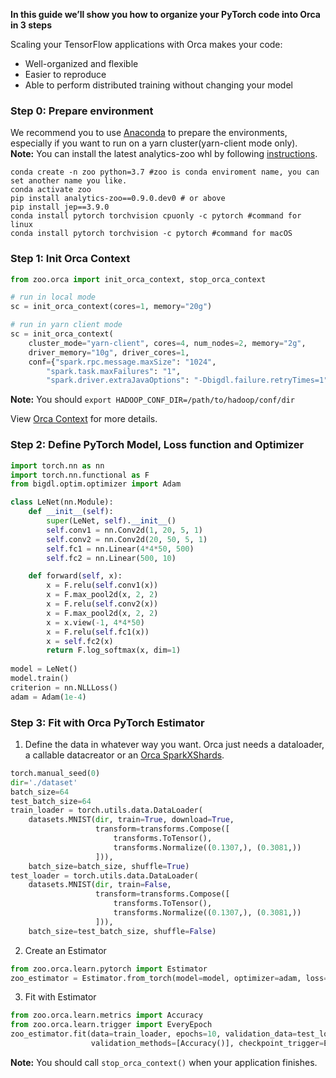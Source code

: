 
**In this guide we’ll show you how to organize your PyTorch code into Orca in 3 steps**

Scaling your TensorFlow applications with Orca makes your code:

* Well-organized and flexible
* Easier to reproduce
* Able to perform distributed training without changing your model

### **Step 0: Prepare environment**
We recommend you to use [Anaconda](https://www.anaconda.com/distribution/#linux) to prepare the environments, especially if you want to run on a yarn cluster(yarn-client mode only).  
**Note:** You can install the latest analytics-zoo whl by following [instructions](../../#PythonUserGuide/install/#install-the-latest-nightly-build-wheels-for-pip).
```
conda create -n zoo python=3.7 #zoo is conda enviroment name, you can set another name you like.
conda activate zoo
pip install analytics-zoo==0.9.0.dev0 # or above
pip install jep==3.9.0
conda install pytorch torchvision cpuonly -c pytorch #command for linux
conda install pytorch torchvision -c pytorch #command for macOS
```

### **Step 1: Init Orca Context**
```python
from zoo.orca import init_orca_context, stop_orca_context

# run in local mode
sc = init_orca_context(cores=1, memory="20g")

# run in yarn client mode
sc = init_orca_context(
    cluster_mode="yarn-client", cores=4, num_nodes=2, memory="2g",
    driver_memory="10g", driver_cores=1,
    conf={"spark.rpc.message.maxSize": "1024",
        "spark.task.maxFailures": "1",
        "spark.driver.extraJavaOptions": "-Dbigdl.failure.retryTimes=1"})
```
**Note:** You should `export HADOOP_CONF_DIR=/path/to/hadoop/conf/dir` 

View [Orca Context](../../#Orca/context/) for more details.

### **Step 2: Define PyTorch Model, Loss function and Optimizer**
```python
import torch.nn as nn
import torch.nn.functional as F
from bigdl.optim.optimizer import Adam

class LeNet(nn.Module):
    def __init__(self):
        super(LeNet, self).__init__()
        self.conv1 = nn.Conv2d(1, 20, 5, 1)
        self.conv2 = nn.Conv2d(20, 50, 5, 1)
        self.fc1 = nn.Linear(4*4*50, 500)
        self.fc2 = nn.Linear(500, 10)

    def forward(self, x):
        x = F.relu(self.conv1(x))
        x = F.max_pool2d(x, 2, 2)
        x = F.relu(self.conv2(x))
        x = F.max_pool2d(x, 2, 2)
        x = x.view(-1, 4*4*50)
        x = F.relu(self.fc1(x))
        x = self.fc2(x)
        return F.log_softmax(x, dim=1)
        
model = LeNet()
model.train()
criterion = nn.NLLLoss()
adam = Adam(1e-4)
```

### **Step 3: Fit with Orca PyTorch Estimator**  

1)  Define the data in whatever way you want. Orca just needs a dataloader, a callable datacreator or an [Orca SparkXShards](../../#Orca/data/).
```python
torch.manual_seed(0)
dir='./dataset'
batch_size=64
test_batch_size=64
train_loader = torch.utils.data.DataLoader(
    datasets.MNIST(dir, train=True, download=True,
                   transform=transforms.Compose([
                       transforms.ToTensor(),
                       transforms.Normalize((0.1307,), (0.3081,))
                   ])),
    batch_size=batch_size, shuffle=True)
test_loader = torch.utils.data.DataLoader(
    datasets.MNIST(dir, train=False,
                   transform=transforms.Compose([
                       transforms.ToTensor(),
                       transforms.Normalize((0.1307,), (0.3081,))
                   ])),
    batch_size=test_batch_size, shuffle=False) 
```

2)  Create an Estimator
```python
from zoo.orca.learn.pytorch import Estimator 
zoo_estimator = Estimator.from_torch(model=model, optimizer=adam, loss=criterion, backend="bigdl") 
```

3)  Fit with Estimator

```python
from zoo.orca.learn.metrics import Accuracy
from zoo.orca.learn.trigger import EveryEpoch 
zoo_estimator.fit(data=train_loader, epochs=10, validation_data=test_loader,
                  validation_methods=[Accuracy()], checkpoint_trigger=EveryEpoch()) 
```

**Note:** You should call `stop_orca_context()` when your application finishes.
